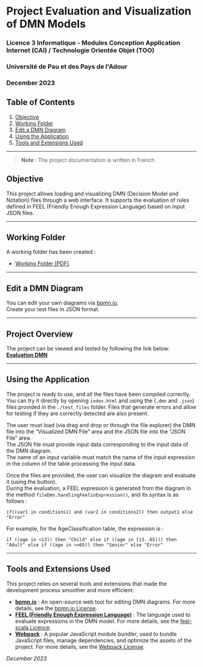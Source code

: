 # Project Evaluation and Visualization of DMN Models

### Licence 3 Informatique - Modules Conception Application Internet (CAI) / Technologie Orientée Objet (TOO)  
### Université de Pau et des Pays de l'Adour  
### December 2023

## Table of Contents
1. [Objective](#objective)
2. [Working Folder](#working-folder)
3. [Edit a DMN Diagram](#edit-a-dmn-diagram)
4. [Using the Application](#using-the-application)
5. [Tools and Extensions Used](#tools-and-extensions-used)

---

> **Note** : The project documentation is written in French.

## Objective

This project allows loading and visualizing DMN (Decision Model and Notation) files through a web interface. It supports the evaluation of rules defined in FEEL (Friendly Enough Expression Language) based on input JSON files.

---

## Working Folder

A working folder has been created :
- [Working Folder [PDF]](./Dossier_Projet.pdf)

---

## Edit a DMN Diagram

You can edit your own diagrams via [bpmn.io](https://demo.bpmn.io/dmn).  
Create your test files in JSON format.

---

## Project Overview

The project can be viewed and tested by following the link below:  
[**Evaluation DMN**](https://ileginyora.com/projects/eval-dmn/project/index.html)

---

## Using the Application

The project is ready to use, and all the files have been compiled correctly. You can try it directly by opening `index.html` and using the (`.dmn` and `.json`) files provided in the `./test_files` folder. Files that generate errors and allow for testing if they are correctly detected are also present.

The user must load (via drag and drop or through the file explorer) the DMN file into the “Visualized DMN File” area and the JSON file into the “JSON File” area.  
The JSON file must provide input data corresponding to the input data of the DMN diagram.  
The name of an input variable must match the name of the input expression in the column of the table processing the input data.

Once the files are provided, the user can visualize the diagram and evaluate it (using the button).  
During the evaluation, a FEEL expression is generated from the diagram in the method `fileDmn.handlingFeelinExpression()`, and its syntax is as follows :

```text
if((var1 in conditions1) and (var2 in conditions2)) then output1 else "Error"
```

For example, for the AgeClassification table, the expression is :
```text
if ((age in <13)) then "Child" else if ((age in [13..65))) then "Adult" else if ((age in >=65)) then "Senior" else "Error"
```

--- 

## Tools and Extensions Used
This project relies on several tools and extensions that made the development process smoother and more efficient:

- **[bpmn.io](https://demo.bpmn.io/dmn)** : An open-source web tool for editing DMN diagrams. For more details, see the [bpmn.io License](https://bpmn.io/license/).
- **[FEEL (Friendly Enough Expression Language)](https://camunda.github.io/feel-scala/docs/reference)** : The language used to evaluate expressions in the DMN model. For more details, see the [feel-scala Licence](https://github.com/camunda/feel-scala/blob/main/LICENSE).
- **[Webpack](https://webpack.js.org/)** : A popular JavaScript module bundler, used to bundle JavaScript files, manage dependencies, and optimize the assets of the project. For more details, see the [Webpack License](https://webpack.js.org/license). 

*December 2023*

